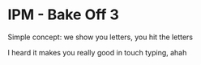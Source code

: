 # IPM - Bake Off 3

Simple concept: we show you letters, you hit the letters

I heard it makes you really good in touch typing, ahah

